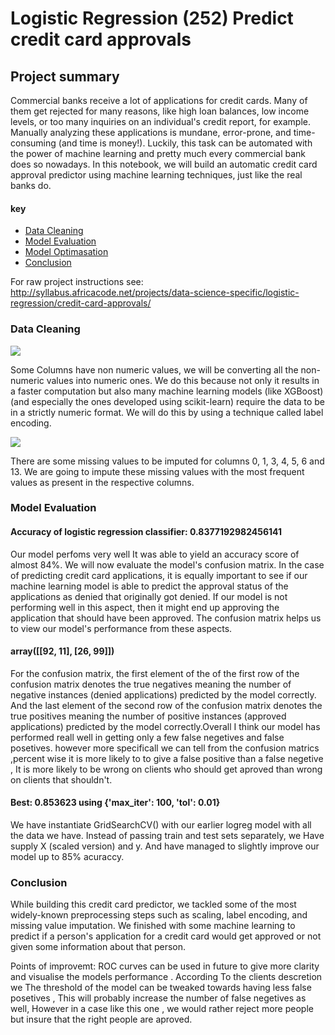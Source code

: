 # Logistic Regression (252) Predict credit card approvals

## Project summary

Commercial banks receive a lot of applications for credit cards. Many of them get rejected for many reasons, like high loan balances, low income levels, or too many inquiries on an individual's credit report, for example. Manually analyzing these applications is mundane, error-prone, and time-consuming (and time is money!). Luckily, this task can be automated with the power of machine learning and pretty much every commercial bank does so nowadays. In this notebook, we will build an automatic credit card approval predictor using machine learning techniques, just like the real banks do.

#### key 
* [Data Cleaning](Data_Cleaning)
* [Model Evaluation](Model_Evaluation)
* [Model Optimasation](Model_Optimasation)
* [Conclusion](Conclusion)

For raw project instructions see: http://syllabus.africacode.net/projects/data-science-specific/logistic-regression/credit-card-approvals/

### Data Cleaning

![](https://lh3.googleusercontent.com/awVG0zTwoYPdqbIcLfIa3RMnU6-3Nm_SAraVs9pnm3somOcKVjXhPOPvtKXvsEs8YtAwm93ZGv-tGS_CIBwOWlBar_u9wxhTjyS5PXjZXegiH3ExfthHQ9q2ygb2MHgKDEutcijN-Q=w2400)

Some Columns have non numeric values, we will be converting all the non-numeric values into numeric ones. We do this because not only it results in a faster computation but also many machine learning models (like XGBoost) (and especially the ones developed using scikit-learn) require the data to be in a strictly numeric format. We will do this by using a technique called label encoding.

![](https://lh3.googleusercontent.com/YqTQfIxJnvZhEHbfD_PyufQyKaSVe0D_1CwUUwIsDjzhz9N-aITUeqRcuPWfJoTtTqQJMyS81IGuLVPE755ccPQShaFbffViqtiLxPNgNdhSS65pWsDK7_6fxcbg39bQDu5yIE5PMQ=w2400)

There are  some missing values to be imputed for columns 0, 1, 3, 4, 5, 6 and 13. We are going to impute these missing values with the most frequent values as present in the respective columns. 
### Model Evaluation

#### Accuracy of logistic regression classifier:  0.8377192982456141

Our model perfoms very well It was able to yield an accuracy score of almost 84%. We will now evaluate the model's confusion matrix. In the case of predicting credit card applications, it is equally important to see if our machine learning model is able to predict the approval status of the applications as denied that originally got denied. If our model is not performing well in this aspect, then it might end up approving the application that should have been approved. The confusion matrix helps us to view our model's performance from these aspects.

#### array([[92, 11], [26, 99]])


For the confusion matrix, the first element of the of the first row of the confusion matrix denotes the true negatives meaning the number of negative instances (denied applications) predicted by the model correctly. And the last element of the second row of the confusion matrix denotes the true positives meaning the number of positive instances (approved applications) predicted by the model correctly.Overall I think our model has performed reall well in getting only a few false negetives and false posetives.
however more specificall we can tell from the confusion matrics ,percent wise it is more likely to to give a false positive than a false negetive , 
It is more likely to be wrong on clients who should get aproved than wrong on clients that shouldn't.

#### Best: 0.853623 using {'max_iter': 100, 'tol': 0.01}

We have instantiate GridSearchCV() with our earlier logreg model with all the data we have. Instead of passing train and test sets separately, we Have supply X (scaled version) and y. And have managed to slightly improve our model up to  85% acuraccy.



### Conclusion

While building this credit card predictor, we tackled some of the most widely-known preprocessing steps such as scaling, label encoding, and missing value imputation. We finished with some machine learning to predict if a person's application for a credit card would get approved or not given some information about that person.

Points of improvemt: ROC curves can be used in future to give more clarity and visualise the models performance .
According To the clients descretion we The threshold of the model can be tweaked  towards having less false posetives , This will probably increase the number of false negetives as well, However in a case like this one , we would rather reject more people but insure that the right people are aproved.
